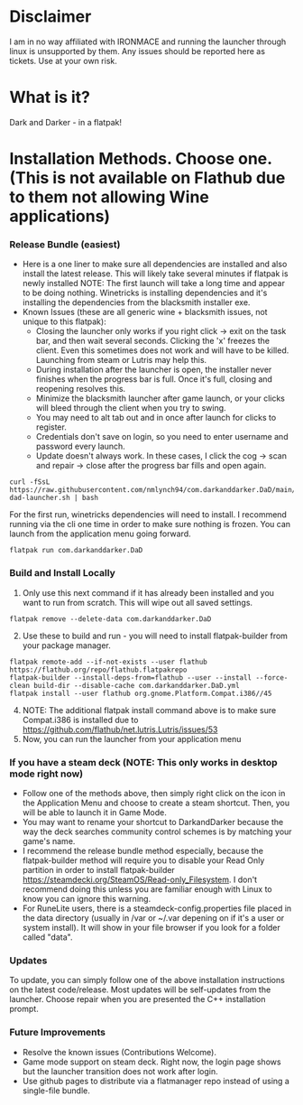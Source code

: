 # Disclaimer
I am in no way affiliated with IRONMACE and running the launcher through linux is unsupported by them. Any issues should be reported here as tickets. Use at your own risk.

# What is it?
Dark and Darker - in a flatpak!

# Installation Methods. Choose one. (This is not available on Flathub due to them not allowing Wine applications)
### Release Bundle (easiest)
- Here is a one liner to make sure all dependencies are installed and also install the latest release. This will likely take several minutes if flatpak is newly installed NOTE: The first launch will take a long time and appear to be doing nothing. Winetricks is installing dependencies and it's installing the dependencies from the blacksmith installer exe.
- Known Issues (these are all generic wine + blacksmith issues, not unique to this flatpak):
  - Closing the launcher only works if you right click -> exit on the task bar, and then wait several seconds. Clicking the 'x' freezes the client. Even this sometimes does not work and will have to be killed. Launching from steam or Lutris may help this.
  - During installation after the launcher is open, the installer never finishes when the progress bar is full. Once it's full, closing and reopening resolves this.
  - Minimize the blacksmith launcher after game launch, or your clicks will bleed through the client when you try to swing.
  - You may need to alt tab out and in once after launch for clicks to register.
  - Credentials don't save on login, so you need to enter username and password every launch.
  - Update doesn't always work. In these cases, I click the cog -> scan and repair -> close after the progress bar fills and open again.
```
curl -fSsL https://raw.githubusercontent.com/nmlynch94/com.darkanddarker.DaD/main/install-dad-launcher.sh | bash
```
For the first run, winetricks dependencies will need to install. I recommend running via the cli one time in order to make sure nothing is frozen. You can launch from the application menu going forward.
```
flatpak run com.darkanddarker.DaD
```
### Build and Install Locally

1. Only use this next command if it has already been installed and you want to run from scratch. This will wipe out all saved settings.
```
flatpak remove --delete-data com.darkanddarker.DaD
```

2. Use these to build and run - you will need to install flatpak-builder from your package manager.
```
flatpak remote-add --if-not-exists --user flathub https://flathub.org/repo/flathub.flatpakrepo
flatpak-builder --install-deps-from=flathub --user --install --force-clean build-dir --disable-cache com.darkanddarker.DaD.yml
flatpak install --user flathub org.gnome.Platform.Compat.i386//45
```
4. NOTE: The additional flatpak install command above is to make sure Compat.i386 is installed due to https://github.com/flathub/net.lutris.Lutris/issues/53
5. Now, you can run the launcher from your application menu

### If you have a steam deck (NOTE: This only works in desktop mode right now)
- Follow one of the methods above, then simply right click on the icon in the Application Menu and choose to create a steam shortcut. Then, you will be able to launch it in Game Mode.
- You may want to rename your shortcut to DarkandDarker because the way the deck searches community control schemes is by matching your game's name.
- I recommend the release bundle method especially, because the flatpak-builder method will require you to disable your Read Only partition in order to install flatpak-builder https://steamdecki.org/SteamOS/Read-only_Filesystem. I don't recommend doing this unless you are familiar enough with Linux to know you can ignore this warning.
- For RuneLite users, there is a steamdeck-config.properties file placed in the data directory (usually in /var or ~/.var depening on if it's a user or system install). It will show in your file browser if you look for a folder called "data".

### Updates
To update, you can simply follow one of the above installation instructions on the latest code/release. Most updates will be self-updates from the launcher. Choose repair when you are presented the C++ installation prompt.

### Future Improvements
- Resolve the known issues (Contributions Welcome).
- Game mode support on steam deck. Right now, the login page shows but the launcher transition does not work after login.
- Use github pages to distribute via a flatmanager repo instead of using a single-file bundle.
